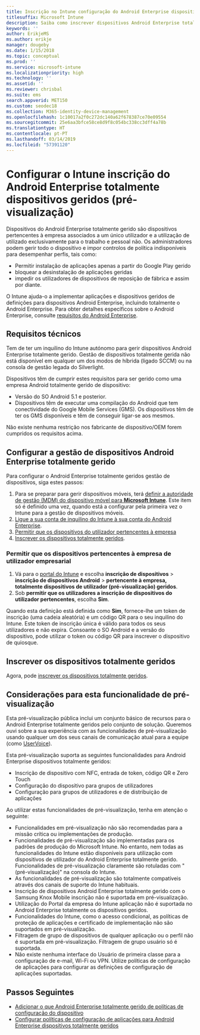 ```yaml
---
title: Inscrição no Intune configuração do Android Enterprise dispositivos totalmente geridos
titlesuffix: Microsoft Intune
description: Saiba como inscrever dispositivos Android Enterprise totalmente geridos no Intune.
keywords: ''
author: ErikjeMS
ms.author: erikje
manager: dougeby
ms.date: 1/15/2018
ms.topic: conceptual
ms.prod: ''
ms.service: microsoft-intune
ms.localizationpriority: high
ms.technology: ''
ms.assetid: ''
ms.reviewer: chrisbal
ms.suite: ems
search.appverid: MET150
ms.custom: seodec18
ms.collection: M365-identity-device-management
ms.openlocfilehash: 1c10017a2f0c272dc140a62f678387ce70e09554
ms.sourcegitcommit: 25e6aa3bfce58ce8d9f8c054bc338cc3dff4a78b
ms.translationtype: HT
ms.contentlocale: pt-PT
ms.lasthandoff: 03/14/2019
ms.locfileid: "57391120"
---
```

# <a name="set-up-intune-enrollment-of-android-enterprise-fully-managed-devices-preview"></a>Configurar o Intune inscrição do Android Enterprise totalmente dispositivos geridos (pré-visualização)

Dispositivos do Android Enterprise totalmente gerido são dispositivos pertencentes à empresa associados a um único utilizador e a utilização de utilizado exclusivamente para o trabalho e pessoal não. Os administradores podem gerir todo o dispositivo e impor controlos de política indisponíveis para desempenhar perfis, tais como:
- Permitir instalação de aplicações apenas a partir do Google Play gerido
- bloquear a desinstalação de aplicações geridas
- impedir os utilizadores de dispositivos de reposição de fábrica e assim por diante.

O Intune ajuda-o a implementar aplicações e dispositivos geridos de definições para dispositivos Android Enterprise, incluindo totalmente o Android Enterprise. Para obter detalhes específicos sobre o Android Enterprise, consulte [requisitos do Android Enterprise](https://support.google.com/work/android/answer/6174145?hl=en&ref_topic=6151012).

## <a name="technical-requirements"></a>Requisitos técnicos

Tem de ter um inquilino do Intune autónomo para gerir dispositivos Android Enterprise totalmente gerido. Gestão de dispositivos totalmente gerida não está disponível em qualquer um dos modos de híbrida (ligado SCCM) ou na consola de gestão legada do Silverlight.

Dispositivos têm de cumprir estes requisitos para ser gerido como uma empresa Android totalmente gerido de dispositivo:

- Versão do SO Android 5.1 e posterior.
- Dispositivos têm de executar uma compilação do Android que tem conectividade do Google Mobile Services (GMS). Os dispositivos têm de ter os GMS disponíveis e têm de conseguir ligar-se aos mesmos.

Não existe nenhuma restrição nos fabricante de dispositivo/OEM forem cumpridos os requisitos acima.

## <a name="set-up-android-enterprise-fully-managed-device-management"></a>Configurar a gestão de dispositivos Android Enterprise totalmente gerido

Para configurar o Android Enterprise totalmente geridos gestão de dispositivos, siga estes passos:

1. Para se preparar para gerir dispositivos móveis, terá [definir a autoridade de gestão (MDM) do dispositivo móvel para **Microsoft Intune**](mdm-authority-set.md). Este item só é definido uma vez, quando está a configurar pela primeira vez o Intune para a gestão de dispositivos móveis.
2. [Ligue a sua conta de inquilino do Intune à sua conta do Android Enterprise](connect-intune-android-enterprise.md).
3. [Permitir que os dispositivos do utilizador pertencentes à empresa](#enable-corporate-owned-user-devices)
4. [Inscrever os dispositivos totalmente geridos](#enroll-the-fully-managed-devices).

### <a name="enable-corporate-owned-user-devices"></a>Permitir que os dispositivos pertencentes à empresa de utilizador empresarial

1. Vá para o [portal do Intune](https://portal.azure.com) e escolha **inscrição de dispositivos** > **inscrição de dispositivos Android** > **pertencente à empresa, totalmente dispositivos de utilizador (pré-visualização) geridos**.
2. Sob **permitir que os utilizadores a inscrição de dispositivos do utilizador pertencentes**, escolha **Sim**.

Quando esta definição está definida como **Sim**, fornece-lhe um token de inscrição (uma cadeia aleatória) e um código QR para o seu inquilino do Intune. Este token de inscrição única é válido para todos os seus utilizadores e não expira. Consoante o SO Android e a versão do dispositivo, pode utilizar o token ou código QR para inscrever o dispositivo de quiosque.

## <a name="enroll-the-fully-managed-devices"></a>Inscrever os dispositivos totalmente geridos
Agora, pode [inscrever os dispositivos totalmente geridos](android-dedicated-devices-fully-managed-enroll.md).

## <a name="considerations-for-this-preview-feature"></a>Considerações para esta funcionalidade de pré-visualização
Esta pré-visualização pública inclui um conjunto básico de recursos para o Android Enterprise totalmente geridos pelo conjunto de solução. Queremos ouvi sobre a sua experiência com as funcionalidades de pré-visualização usando qualquer um dos seus canais de comunicação atual para a equipe (como [UserVoice](https://microsoftintune.uservoice.com/forums/291681-ideas?category_id=210853)).

Esta pré-visualização suporta as seguintes funcionalidades para Android Enterprise dispositivos totalmente geridos:
- Inscrição de dispositivo com NFC, entrada de token, código QR e Zero Touch
- Configuração do dispositivo para grupos de utilizadores
- Configuração para grupos de utilizadores e de distribuição de aplicações


Ao utilizar estas funcionalidades de pré-visualização, tenha em atenção o seguinte:
- Funcionalidades em pré-visualização não são recomendadas para a missão crítica ou implementações de produção. 
- Funcionalidades de pré-visualização são implementadas para os padrões de produção do Microsoft Intune. No entanto, nem todas as funcionalidades do Intune estão disponíveis para utilização com dispositivos de utilizador do Android Enterprise totalmente gerido. Funcionalidades de pré-visualização claramente são rotuladas com "(pré-visualização)" na consola do Intune. 
- As funcionalidades de pré-visualização são totalmente compatíveis através dos canais de suporte do Intune habituais.
- Inscrição de dispositivos Android Enterprise totalmente gerido com o Samsung Knox Mobile inscrição não é suportada em pré-visualização. 
- Utilização do Portal da empresa do Intune aplicação não é suportada no Android Enterprise totalmente os dispositivos geridos. 
- Funcionalidades do Intune, como o acesso condicional, as políticas de proteção de aplicações e certificado de implementação não são suportados em pré-visualização. 
- Filtragem de grupo de dispositivos de qualquer aplicação ou o perfil não é suportada em pré-visualização. Filtragem de grupo usuário só é suportada. 
- Não existe nenhuma interface do Usuário de primeira classe para a configuração de e-mail, Wi-Fi ou VPN. Utilize políticas de configuração de aplicações para configurar as definições de configuração de aplicações suportadas.

## <a name="next-steps"></a>Passos Seguintes
- [Adicionar o que Android Enterprise totalmente gerido de políticas de configuração do dispositivo](device-restrictions-android-for-work.md#device-owner-only)
- [Configurar políticas de configuração de aplicações para Android Enterprise dispositivos totalmente geridos](app-configuration-policies-use-android.md)

